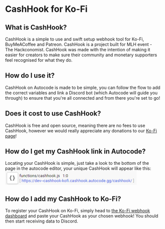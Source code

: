# CashHook for Ko-Fi
## What is CashHook? 

CashHook is a simple to use and swift setup webhook tool for Ko-Fi, BuyMeACoffee and Patreon. CashHook is a project built for MLH event - The Hackconomist. CashHook was made with the intention of making it easier for creators to make sure their community and monetary supporters feel recognised for what they do.

## How do I use it?

CashHook on Autocode is made to be simple, you can follow the flow to add the correct variables and link a Discord bot (which Autocode will guide you through) to ensure that you're all connected and from there you're set to go! 

## Does it cost to use CashHook?

CashHook is free and open source, meaning there are no fees to use CashHook, however we would really appreciate any donations to our [Ko-Fi page](https://ko-fi.com/cashhook)!

## How do I get my CashHook link in Autocode?

Locating your CashHook is simple, just take a look to the bottom of the page in the autocode editor, your unique CashHook will appear like this: <img src="./cashhook.png">

## How do I add my CashHook to Ko-Fi?

To register your CashHook on Ko-Fi, simply head to [the Ko-Fi webhook dashboard](https://ko-fi.com/manage/webhooks) and paste your CashHook as your chosen webhook! You should then start receiving data to Discord.